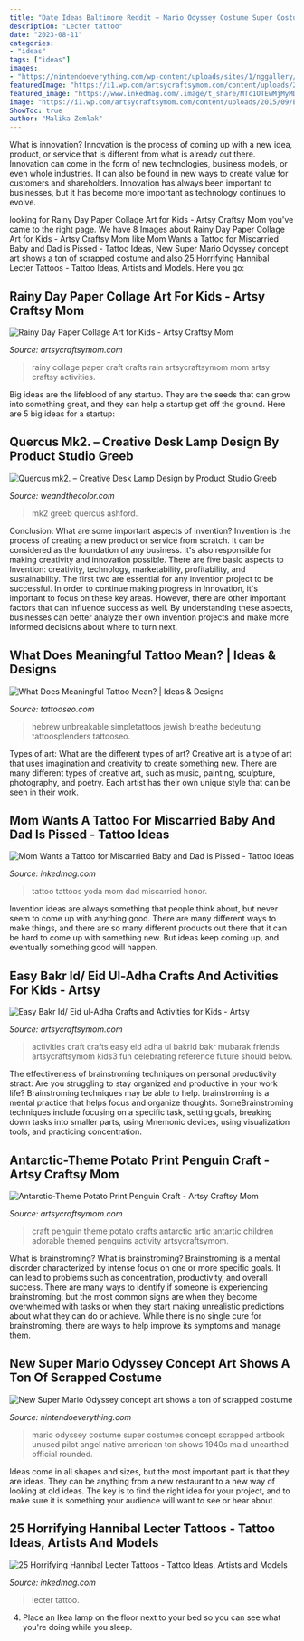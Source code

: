 ```yaml
---
title: "Date Ideas Baltimore Reddit ~ Mario Odyssey Costume Super Costumes Concept Scrapped Artbook Unused Pilot Angel Native American Ton Shows 1940s Maid Unearthed Official Rounded"
description: "Lecter tattoo"
date: "2023-08-11"
categories:
- "ideas"
tags: ["ideas"]
images:
- "https://nintendoeverything.com/wp-content/uploads/sites/1/nggallery/cut-mario-odyssey-costumes/mario-odyssey-costume-5.jpg"
featuredImage: "https://i1.wp.com/artsycraftsymom.com/content/uploads/2013/01/antartic_theme-potato_print_penguin_craft.jpg?fit=640%2C431&amp;ssl=1"
featured_image: "https://www.inkedmag.com/.image/t_share/MTc1OTEwMjMyMDg4NjUxNjQx/hannibal-fb.jpg"
image: "https://i1.wp.com/artsycraftsymom.com/content/uploads/2015/09/Easy-Bakrid-Craft-and-Activities-for-Kids3.jpg?fit=680%2C960&amp;ssl=1"
ShowToc: true
author: "Malika Zemlak"
---
```



What is innovation?
Innovation is the process of coming up with a new idea, product, or service that is different from what is already out there. Innovation can come in the form of new technologies, business models, or even whole industries. It can also be found in new ways to create value for customers and shareholders. Innovation has always been important to businesses, but it has become more important as technology continues to evolve.

	

		
looking for Rainy Day Paper Collage Art for Kids - Artsy Craftsy Mom you've came to the right page. We have 8 Images about Rainy Day Paper Collage Art for Kids - Artsy Craftsy Mom like Mom Wants a Tattoo for Miscarried Baby and Dad is Pissed - Tattoo Ideas, New Super Mario Odyssey concept art shows a ton of scrapped costume and also 25 Horrifying Hannibal Lecter Tattoos - Tattoo Ideas, Artists and Models. Here you go:
		
    
## Rainy Day Paper Collage Art For Kids - Artsy Craftsy Mom

<img loading=lazy src="https://artsycraftsymom.com/content/uploads/2013/11/Rainy+day+paper+Collage.jpg" onerror="this.onerror=null;this.src='https://tse3.mm.bing.net/th?id=OIP.Of4e55r0AGWhtPBoAK9gkgHaJa&amp;pid=15.1';" alt="Rainy Day Paper Collage Art for Kids - Artsy Craftsy Mom">

_Source: artsycraftsymom.com_

>rainy collage paper craft crafts rain artsycraftsymom mom artsy craftsy activities. 

	

Big ideas are the lifeblood of any startup. They are the seeds that can grow into something great, and they can help a startup get off the ground. Here are 5 big ideas for a startup: 

    
## Quercus Mk2. – Creative Desk Lamp Design By Product Studio Greeb

<img loading=lazy src="https://weandthecolor.com/wp-content/uploads/2018/01/1-Quercus-mk2-–-unique-desk-lamp-design-by-Max-Ashford-of-product-studio-Greeb.jpg" onerror="this.onerror=null;this.src='https://tse3.mm.bing.net/th?id=OIP.oOAgRCvVOot5CBh5QUDS6wHaLG&amp;pid=15.1';" alt="Quercus mk2. – Creative Desk Lamp Design by Product Studio Greeb">

_Source: weandthecolor.com_

>mk2 greeb quercus ashford. 

	

Conclusion: What are some important aspects of invention?
Invention is the process of creating a new product or service from scratch. It can be considered as the foundation of any business. It's also responsible for making creativity and innovation possible. There are five basic aspects to Invention: creativity, technology, marketability, profitability, and sustainability. The first two are essential for any invention project to be successful. In order to continue making progress in Innovation, it's important to focus on these key areas. However, there are other important factors that can influence success as well. By understanding these aspects, businesses can better analyze their own invention projects and make more informed decisions about where to turn next.

    
## What Does Meaningful Tattoo Mean? | Ideas &amp; Designs

<img loading=lazy src="https://www.tattooseo.com/wp-content/uploads/2017/09/meaningful-tattoos-3.jpg" onerror="this.onerror=null;this.src='https://tse3.mm.bing.net/th?id=OIP.XW3oXYTnDDnGJ8RDfGonlgHaNL&amp;pid=15.1';" alt="What Does Meaningful Tattoo Mean? | Ideas &amp; Designs">

_Source: tattooseo.com_

>hebrew unbreakable simpletattoos jewish breathe bedeutung tattoosplenders tattooseo. 

	

Types of art: What are the different types of art?
Creative art is a type of art that uses imagination and creativity to create something new. There are many different types of creative art, such as music, painting, sculpture, photography, and poetry. Each artist has their own unique style that can be seen in their work.

    
## Mom Wants A Tattoo For Miscarried Baby And Dad Is Pissed - Tattoo Ideas

<img loading=lazy src="https://www.inkedmag.com/.image/t_share/MTY2ODE4MzQzODYzNDYwOTg1/miscarriagetattoo.jpg" onerror="this.onerror=null;this.src='https://tse3.mm.bing.net/th?id=OIP.kihrPGYOdlziiE0zVKKl7wHaD4&amp;pid=15.1';" alt="Mom Wants a Tattoo for Miscarried Baby and Dad is Pissed - Tattoo Ideas">

_Source: inkedmag.com_

>tattoo tattoos yoda mom dad miscarried honor. 

	

Invention ideas are always something that people think about, but never seem to come up with anything good. There are many different ways to make things, and there are so many different products out there that it can be hard to come up with something new. But ideas keep coming up, and eventually something good will happen.

    
## Easy Bakr Id/ Eid Ul-Adha Crafts And Activities For Kids - Artsy

<img loading=lazy src="https://i1.wp.com/artsycraftsymom.com/content/uploads/2015/09/Easy-Bakrid-Craft-and-Activities-for-Kids3.jpg?fit=680%2C960&amp;ssl=1" onerror="this.onerror=null;this.src='https://tse4.mm.bing.net/th?id=OIP.MkGPaea-Bahmn_rOEuvGVAHaKd&amp;pid=15.1';" alt="Easy Bakr Id/ Eid ul-Adha Crafts and Activities for Kids - Artsy">

_Source: artsycraftsymom.com_

>activities craft crafts easy eid adha ul bakrid bakr mubarak friends artsycraftsymom kids3 fun celebrating reference future should below. 

	

The effectiveness of brainstroming techniques on personal productivity
stract:
Are you struggling to stay organized and productive in your work life? Brainstroming techniques may be able to help. brainstroming is a mental practice that helps focus and organize thoughts. SomeBrainstroming techniques include focusing on a specific task, setting goals, breaking down tasks into smaller parts, using Mnemonic devices, using visualization tools, and practicing concentration.

    
## Antarctic-Theme Potato Print Penguin Craft - Artsy Craftsy Mom

<img loading=lazy src="https://i1.wp.com/artsycraftsymom.com/content/uploads/2013/01/antartic_theme-potato_print_penguin_craft.jpg?fit=640%2C431&amp;ssl=1" onerror="this.onerror=null;this.src='https://tse1.mm.bing.net/th?id=OIP.Z21uHtkIa8IfIfGuzqtZwwHaE_&amp;pid=15.1';" alt="Antarctic-Theme Potato Print Penguin Craft - Artsy Craftsy Mom">

_Source: artsycraftsymom.com_

>craft penguin theme potato crafts antarctic artic antartic children adorable themed penguins activity artsycraftsymom. 

	

What is brainstroming?
What is brainstroming? Brainstroming is a mental disorder characterized by intense focus on one or more specific goals. It can lead to problems such as concentration, productivity, and overall success. There are many ways to identify if someone is experiencing brainstroming, but the most common signs are when they become overwhelmed with tasks or when they start making unrealistic predictions about what they can do or achieve. While there is no single cure for brainstroming, there are ways to help improve its symptoms and manage them.

    
## New Super Mario Odyssey Concept Art Shows A Ton Of Scrapped Costume

<img loading=lazy src="https://nintendoeverything.com/wp-content/uploads/sites/1/nggallery/cut-mario-odyssey-costumes/mario-odyssey-costume-5.jpg" onerror="this.onerror=null;this.src='https://tse2.mm.bing.net/th?id=OIP.RVROD-g9QVqPCPtwoii1IwHaNK&amp;pid=15.1';" alt="New Super Mario Odyssey concept art shows a ton of scrapped costume">

_Source: nintendoeverything.com_

>mario odyssey costume super costumes concept scrapped artbook unused pilot angel native american ton shows 1940s maid unearthed official rounded. 

	

Ideas come in all shapes and sizes, but the most important part is that they are ideas. They can be anything from a new restaurant to a new way of looking at old ideas. The key is to find the right idea for your project, and to make sure it is something your audience will want to see or hear about.

    
## 25 Horrifying Hannibal Lecter Tattoos - Tattoo Ideas, Artists And Models

<img loading=lazy src="https://www.inkedmag.com/.image/t_share/MTc1OTEwMjMyMDg4NjUxNjQx/hannibal-fb.jpg" onerror="this.onerror=null;this.src='https://tse1.mm.bing.net/th?id=OIP.Pjf1StyLLTiM9tLYSB4xKQHaD4&amp;pid=15.1';" alt="25 Horrifying Hannibal Lecter Tattoos - Tattoo Ideas, Artists and Models">

_Source: inkedmag.com_

>lecter tattoo. 

	

4. Place an Ikea lamp on the floor next to your bed so you can see what you're doing while you sleep.

